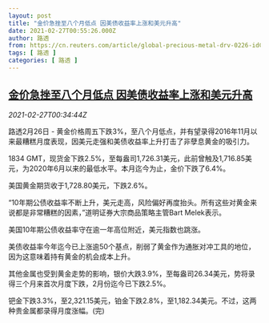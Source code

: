 ```yaml
---
layout: post
title: "金价急挫至八个月低点 因美债收益率上涨和美元升高"
date: 2021-02-27T00:55:26.000Z
author: 路透
from: https://cn.reuters.com/article/global-precious-metal-drv-0226-idCNKBS2AR00T
tags: [ 路透 ]
categories: [ 路透 ]
---
```

<!--1614387326000-->
[金价急挫至八个月低点 因美债收益率上涨和美元升高](https://cn.reuters.com/article/global-precious-metal-drv-0226-idCNKBS2AR00T)
------

<div>
<div><i>2021-02-27T00:34:44Z</i></div><p>路透2月26日 - 黄金价格周五下跌3%，至八个月低点，并有望录得2016年11月以来最糟糕月度表现，因美元走强和美债收益率上升打击了非孽息黄金的吸引力。</p><p>1834 GMT，现货金下跌2.5%，至每盎司1,726.31美元，此前曾触及1,716.85美元，为2020年6月以来的最低水平。本月迄今为止，金价下跌了6.4%。</p><p>美国黄金期货收于1,728.80美元，下跌2.6%。</p><p>“10年期公债收益率不断上升，美元走高，风险偏好再度抬头。所有这些对黄金来说都是非常糟糕的因素，”道明证券大宗商品策略主管Bart Melek表示。</p><p>美国10年期公债收益率守在逾一年高位附近，美元指数也跳涨。</p><p>美债收益率今年迄今已上涨逾50个基点，削弱了黄金作为通胀对冲工具的地位，因为这意味着持有黄金的机会成本上升。</p><p>其他金属也受到黄金走势的影响，银价大跌3.9%，至每盎司26.34美元，势将录得三个月来首次月度下跌，2月份迄今已下跌2.5%。</p><p>钯金下跌3.3%，至2,321.15美元，铂金下跌2.8%，至1,182.34美元。不过，这两种贵金属都录得月度涨幅。(完)</p>
</div>
